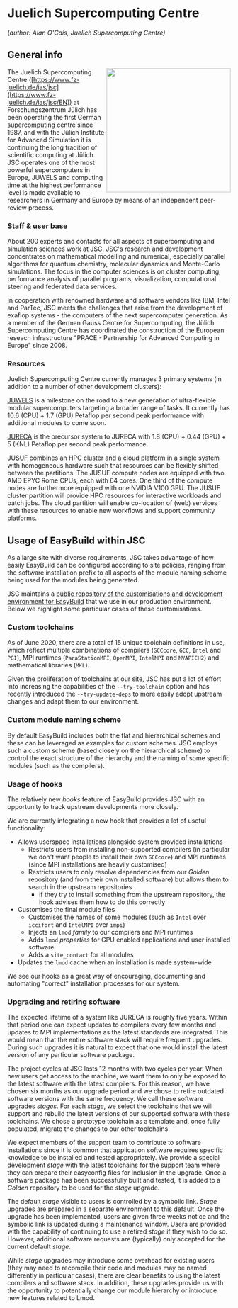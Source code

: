 # Juelich Supercomputing Centre

(*author: Alan O'Cais, Juelich Supercomputing Centre)*

## General info

<img src="https://boegel.github.io/easybuild-tutorial/img/jsc.jpg" style="float:right" width="280px"/>

The Juelich Supercomputing Centre 
([https://www.fz-juelich.de/ias/jsc](https://www.fz-juelich.de/ias/jsc/EN)) at 
Forschungszentrum Jülich has been operating the first German supercomputing centre since
1987, and with the Jülich Institute for Advanced Simulation it is continuing the long
tradition of scientific computing at Jülich. JSC operates one of the most powerful
supercomputers in Europe, JUWELS and computing time at the highest performance
level is made available to researchers in Germany and Europe by means of an independent
peer-review process.

### Staff & user base

About 200 experts and contacts for all aspects of supercomputing and simulation sciences
work at JSC. JSC's research and development concentrates on mathematical modelling and
numerical, especially parallel algorithms for quantum chemistry, molecular dynamics and
Monte-Carlo simulations. The focus in the computer sciences is on cluster computing,
performance analysis of parallel programs, visualization, computational steering and
federated data services.

In cooperation with renowned hardware and software vendors like IBM, Intel and ParTec,
JSC meets the challenges that arise from the development of exaflop systems - the
computers of the next supercomputer generation. As a member of the German Gauss Centre
for Supercomputing, the Jülich Supercomputing Centre has coordinated the construction
of the European reseach infrastructure "PRACE - Partnership for Advanced Computing in
Europe" since 2008.

### Resources

Juelich Supercomputing Centre currently manages 3 primary systems (in addition to a
number of other development clusters):

[JUWELS](https://www.fz-juelich.de/ias/jsc/EN/Expertise/Supercomputers/JUWELS/Configuration/Configuration_node.html)
is a milestone on the road to a new generation of ultra-flexible modular supercomputers
targeting a broader range of tasks. It currently has 10.6 (CPU) + 1.7 (GPU) Petaflop per
second peak performance with additional modules to come soon.

[JURECA](https://www.fz-juelich.de/ias/jsc/EN/Expertise/Supercomputers/JURECA/Configuration/Configuration_node.html)
is the precursor system to JURECA with 1.8 (CPU) + 0.44 (GPU) + 5 (KNL) Petaflop per
second peak performance.

[JUSUF](https://www.fz-juelich.de/ias/jsc/EN/Expertise/Supercomputers/JUSUF/Configuration/Configuration_node.html)
combines an HPC cluster and a cloud platform in a single system with homogeneous
hardware such that resources can be flexibly shifted between the partitions. The JUSUF
compute nodes are equipped with two AMD EPYC Rome CPUs, each with 64 cores. One third of
the compute nodes are furthermore equipped with one NVIDIA V100
GPU. The JUSUF cluster partition will provide HPC resources for interactive workloads
and batch jobs. The cloud partition will enable co-location of (web) services with these
resources to enable new workflows and support community platforms.

## Usage of EasyBuild within JSC

As a large site with diverse requirements, JSC takes advantage of how easily EasyBuild
can be configured according to site policies, ranging from the software installation
prefix to
all aspects of the module naming scheme being used for the modules being generated.

JSC maintains a [public repository of the customisations and development environment
for EasyBuild](https://github.com/easybuilders/JSC) that we use in our production
environment. Below we highlight some particular cases of these customisations.

### Custom toolchains

As of June 2020,
there are a total of 15 unique toolchain definitions in use, which reflect multiple
combinations of compilers (`GCCcore`, `GCC`, `Intel` and `PGI`),
MPI runtimes (`ParaStationMPI`, `OpenMPI`, `IntelMPI` and `MVAPICH2`)
and mathematical libraries (`MKL`).

Given the proliferation of toolchains at our site, JSC has put a lot of effort into
increasing the capabilities of the `--try-toolchain` option and has recently
introduced the
`--try-update-deps` to more easily adopt upstream changes and adapt them to our
environment. 

### Custom module naming scheme

By default
EasyBuild includes both the flat and hierarchical schemes
and these can be leveraged as examples for custom schemes.
JSC employs such a custom scheme (based closely on
the hierarchical scheme) to control the exact structure of the
hierarchy and the naming of some specific modules (such as
the compilers).

### Usage of hooks

The relatively new *hooks* feature of EasyBuild provides JSC with an opportunity to
track upstream developments more closely.

We are currently integrating a new hook that provides a lot of useful functionality:

* Allows userspace installations alongside system provided installations
  * Restricts users from installing non-supported compilers (in particular we don't want
    people to install their own `GCCcore`) and MPI runtimes (since MPI installations
    are heavily customised)
  * Restricts users to only resolve dependencies from our *Golden* repository (and from
    their own installed software) but allows them to search in the upstream repositories
    * if they try to install something from the upstream repository, the hook advises
      them how to do this correctly
* Customises the final module files
  * Customises the names of some modules (such as `Intel` over `iccifort` and
    `IntelMPI` over `impi`)
  * Injects an `lmod` *family* to our compilers and MPI runtimes
  * Adds `lmod` *properties* for GPU enabled applications and user installed software
  * Adds a `site_contact` for all modules
* Updates the `lmod` cache when an installation is made system-wide

We see our hooks as a great way of encouraging, documenting and automating "correct"
installation processes for our system.

### Upgrading and retiring software

The expected lifetime of a system like JURECA is roughly five years.
Within that period one can expect updates to compilers every
few months and updates to MPI implementations as the latest
standards are integrated. This would mean that the entire
software stack will require frequent upgrades. During such
upgrades it is natural to expect that one would install the latest
version of any particular software package.

The project cycles at JSC lasts 12 months with two
cycles per year. When new users get access to the machine,
we want them to only be exposed to the latest software with the
latest compilers. For this reason, we have chosen six months
as our upgrade period and we chose to retire outdated software
versions with the same frequency. We call these software
upgrades *stages*. For each *stage*, we select the toolchains that
we will support and rebuild the latest versions of our supported
software with these toolchains. We chose a prototype toolchain
as a template and, once fully populated, migrate the changes
to our other toolchains.

We expect members of the support team to contribute to
software installations since it is common that application
software requires specific knowledge to be installed and tested
appropriately. We provide a special development *stage* with the
latest toolchains for the support team where they can prepare
their easyconfig files for inclusion in the upgrade. Once a
software package has been successfully built and tested, it is
added to a *Golden* repository to be used for the *stage* upgrade.

The default *stage* visible to users is controlled by a symbolic
link. *Stage* upgrades are prepared in a separate environment
to this default. Once the upgrade has been implemented, users
are given three weeks notice and the symbolic link is updated
during a maintenance window. Users are provided with the
capability of continuing to use a retired *stage* if they wish
to do so. However, additional software requests are (typically)
only accepted for the current default *stage*.

While *stage* upgrades may introduce some overhead for
existing users (they may need to recompile their code and
modules may be named differently in particular cases), there
are clear benefits to using the latest compilers and software
stack. In addition, these upgrades provide us with the opportunity
to potentially change our module hierarchy or introduce
new features related to Lmod.
